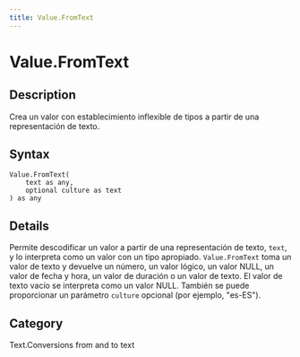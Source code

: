 ```yaml
---
title: Value.FromText
---
```


# Value.FromText


## Description

Crea un valor con establecimiento inflexible de tipos a partir de una representación de texto.


## Syntax

```powerquery
Value.FromText(
    text as any,
    optional culture as text
) as any
```


## Details

Permite descodificar un valor a partir de una representación de texto, <code>text</code>, y lo interpreta como un valor con un tipo apropiado.    <code>Value.FromText</code> toma un valor de texto y devuelve un número, un valor lógico, un valor NULL, un valor de fecha y hora, un valor de duración o un valor de texto. El valor de texto vacío se interpreta como un valor NULL.    También se puede proporcionar un parámetro <code>culture</code> opcional (por ejemplo, "es-ES").



## Category
Text.Conversions from and to text
